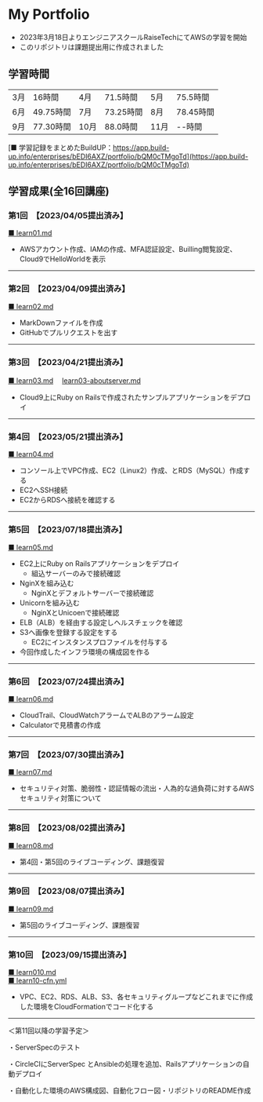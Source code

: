# My Portfolio 


* 2023年3月18日よりエンジニアスクールRaiseTechにてAWSの学習を開始  
* このリポジトリは課題提出用に作成されました

## 学習時間

<table>
    <tr>
      <td>3月</td>
      <td>16時間</td>
      <td>4月</td>
      <td>71.5時間</td>
      <td>5月</td>
      <td>75.5時間</td>
    </tr>
    <tr>
      <td>6月</td>
      <td>49.75時間</td>
      <td>7月</td>
      <td>73.25時間</td>
      <td>8月</td>
      <td>78.45時間</td>
    </tr>
    <tr>
      <td>9月</td>
      <td>77.30時間</td>
      <td>10月</td>
      <td>88.0時間</td>
      <td>11月</td>
      <td>--時間</td>
    </tr>
 </table>

[■ 学習記録をまとめたBuildUP：https://app.build-up.info/enterprises/bEDI6AXZ/portfolio/bQM0cTMgoTd](https://app.build-up.info/enterprises/bEDI6AXZ/portfolio/bQM0cTMgoTd)


## 学習成果(全16回講座)


### 第1回　【2023/04/05提出済み】

[■ learn01.md](https://github.com/nozomi2303/RaiseTech/blob/main/learn01.md)

* AWSアカウント作成、IAMの作成、MFA認証設定、Builling閲覧設定、Cloud9でHelloWorldを表示

---

### 第2回　【2023/04/09提出済み】

[■ learn02.md](https://github.com/nozomi2303/RaiseTech/blob/main/learn02.md)

* MarkDownファイルを作成
* GitHubでプルリクエストを出す

---

### 第3回　【2023/04/21提出済み】

[■ learn03.md](https://github.com/nozomi2303/RaiseTech/blob/main/learn03.md) 　[learn03-aboutserver.md](https://github.com/nozomi2303/RaiseTech/blob/main/learn03-aboutserver.md)


* Cloud9上にRuby on Railsで作成されたサンプルアプリケーションをデプロイ

---

### 第4回　【2023/05/21提出済み】

[■ learn04.md](https://github.com/nozomi2303/RaiseTech/blob/main/learn04.md)

* コンソール上でVPC作成、EC2（Linux2）作成、とRDS（MySQL）作成する
* EC2へSSH接続
* EC2からRDSへ接続を確認する

---

### 第5回　【2023/07/18提出済み】

[■ learn05.md](https://github.com/nozomi2303/RaiseTech/blob/main/learn05.md)

* EC2上にRuby on Railsアプリケーションをデプロイ
  * 組込サーバーのみで接続確認
* NginXを組み込む
  * NginXとデフォルトサーバーで接続確認
* Unicornを組み込む
  * NginXとUnicoenで接続確認
* ELB（ALB）を経由する設定しヘルスチェックを確認
* S3へ画像を登録する設定をする
  * EC2にインスタンスプロファイルを付与する
* 今回作成したインフラ環境の構成図を作る

---

### 第6回　【2023/07/24提出済み】

[■ learn06.md](https://github.com/nozomi2303/RaiseTech/blob/main/learn06.md)

* CloudTrail、CloudWatchアラームでALBのアラーム設定
* Calculatorで見積書の作成

---

### 第7回　【2023/07/30提出済み】

[■ learn07.md](https://github.com/nozomi2303/RaiseTech/blob/main/learn07.md)

* セキュリティ対策、脆弱性・認証情報の流出・人為的な過負荷に対するAWSセキュリティ対策について

---

### 第8回　【2023/08/02提出済み】

[■ learn08.md](https://github.com/nozomi2303/RaiseTech/blob/main/learn08.md)

* 第4回・第5回のライブコーディング、課題復習

---

### 第9回　【2023/08/07提出済み】

[■ learn09.md](https://github.com/nozomi2303/RaiseTech/blob/main/learn09.md)

* 第5回のライブコーディング、課題復習  


---

### 第10回　【2023/09/15提出済み】

[■ learn010.md](https://github.com/nozomi2303/RaiseTech/blob/main/learn10.md)  
[■ learn10-cfn.yml](https://github.com/nozomi2303/RaiseTech/blob/main/learn10-cfn.md)

* VPC、EC2、RDS、ALB、S3、各セキュリティグループなどこれまでに作成した環境をCloudFormationでコード化する
  


---

  ＜第11回以降の学習予定＞

・ServerSpecのテスト

・CircleCIにServerSpec とAnsibleの処理を追加、Railsアプリケーションの自動デプロイ

・自動化した環境のAWS構成図、自動化フロー図・リポジトリのREADME作成

